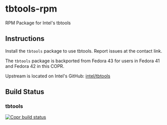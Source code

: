 # tbtools-rpm
RPM Package for Intel's tbtools

## Instructions
Install the `tbtools` package to use tbtools. Report issues at the contact link.

The `tbtools` package is backported from Fedora 43 for users in Fedora 41 and Fedora 42 in this COPR.

Upstream is located on Intel's GitHub: [intel/tbtools](https://github.com/intel/tbtools)

## Build Status
### tbtools
[![Copr build status](https://copr.fedorainfracloud.org/coprs/xanderlent/tbtools/package/tbtools/status_image/last_build.png)](https://copr.fedorainfracloud.org/coprs/xanderlent/tbtools/package/tbtools/)
